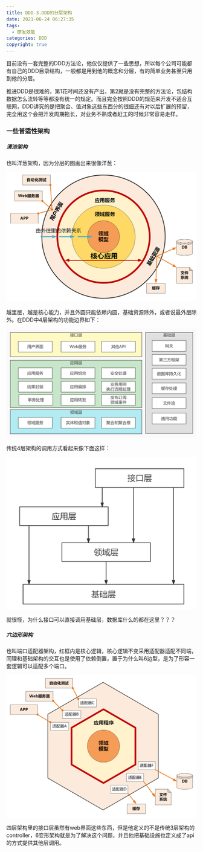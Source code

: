 ```yaml
---
title: DDD-3.DDD的分层架构
date: 2021-06-24 06:27:35
tags:
  - 研发效能
categories: DDD
copyright: true
---
```


目前没有一套完整的DDD方法论，他仅仅提供了一些思想，所以每个公司可能都有自己的DDD目录结构，一般都是用到他的概念和分层，有的简单业务甚至只用到他的分层。

推进DDD是很难的，第1花时间还没有产出，第2就是没有完整的方法论，包结构数据怎么流转等等都没有统一的规定。而且完全按照DDD的规范来开发不适合互联网，DDD讲究的是把聚合、值对象这些东西分的很细还有对以后扩展的预留，完全用这个会把开发周期拖长，对业务不熟或者赶工的时候非常容易走样。

### 一些普适性架构

##### 清洁架构

也叫洋葱架构，因为分层的图画出来很像洋葱：

![fc8208d9f4cfadb7949d6e98a8c18442](https://raw.githubusercontent.com/wangxiaohong123/p-bed/main/uPic/fc8208d9f4cfadb7949d6e98a8c18442.webp)

越里层，越是核心能力，并且外圆只能依赖内圆，基础资源除外，或者说最外层除外。在DDD中4层架构的功能边界如下：

![006_图解四层架构功能边界](https://raw.githubusercontent.com/wangxiaohong123/p-bed/main/uPic/006_图解四层架构功能边界.jpg)

传统4层架构的调用方式看起来像下面这样：

<img src="https://raw.githubusercontent.com/wangxiaohong123/p-bed/main/uPic/Xnip2023-05-08_08-24-36.png" alt="Xnip2023-05-08_08-24-36" style="zoom:50%;" />

就很怪，为什么接口可以直接调用基础层，数据库什么的都在这里？？？

##### 六边形架构

也叫端口适配器架构，红框内是核心逻辑，核心逻辑不变采用适配器适配不同端，同理和基础架构的交互也是使用了依赖倒置，置于为什么叫6边型，是为了形容一套逻辑可以适配多个端口。

![6](https://raw.githubusercontent.com/wangxiaohong123/p-bed/main/uPic/6.webp)

四层架构里的接口层虽然有web界面这些东西，但是他定义的不是传统3层架构的controller，6变形架构就是为了解决这个问题，并且他把基础设施也定义成了api的方式提供其他层调用。